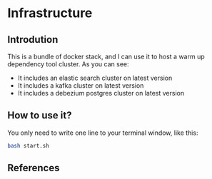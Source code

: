 # Infrastructure

## Introdution

This is a bundle of docker stack, and I can use it to host a warm up dependency tool cluster.
As you can see:

- It includes an elastic search cluster on latest version
- It includes a kafka cluster on latest version
- It includes a debezium postgres cluster on latest version

## How to use it?

You only need to write one line to your terminal window, like this:

```bash
bash start.sh
```

## References
